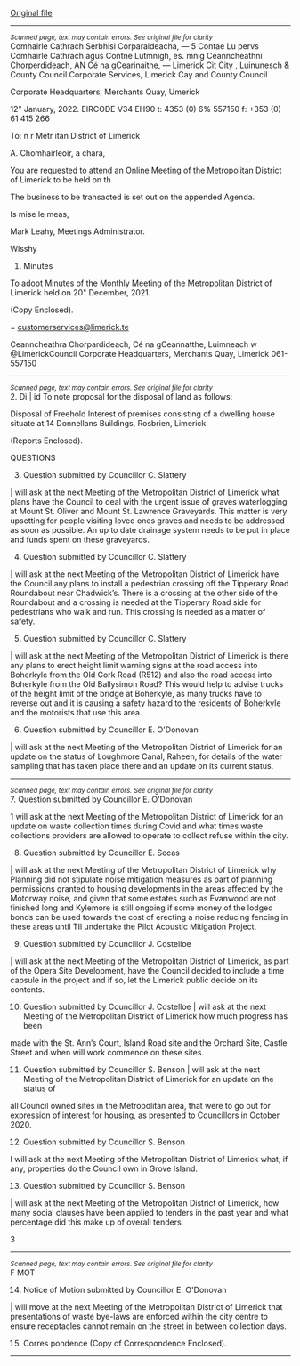 [Original file](https://www.limerick.ie/sites/default/files/media/documents/2022-01/00-agenda-meeting-of-metropolitan-district-of-limerick-17th-january-2022.pdf)

---
*<small>Scanned page, text may contain errors. See original file for clarity</small>*  
Comhairle Cathrach Serbhisi Corparaideacha,
_—_ 5 Contae Lu pervs Comhairle Cathrach agus Contne Lutmnigh,
es. mnig Ceanncheathni Chorperdideach,
AN Cé na gCearinaithe,
— Limerick Cit City , Luinunesch
& County Council
Corporate Services,
Limerick Cay and County Council

Corporate Headquarters,
Merchants Quay,
Umerick

12" January, 2022. EIRCODE V34 EH90
t: 4353 (0) 6% 557150
f: +353 (0) 61 415 266

To: n r Metr itan District of Limerick

A. Chomhairleoir, a chara,

You are requested to attend an Online Meeting of the Metropolitan District of Limerick to be held
on th

The business to be transacted is set out on the appended Agenda.

Is mise le meas,

Mark Leahy,
Meetings Administrator.

Wisshy

1. Minutes

To adopt Minutes of the Monthly Meeting of the Metropolitan District of Limerick held on 20"
December, 2021.

(Copy Enclosed).

= customerservices@limerick.te

Ceanncheathra Chorpardideach, Cé na gCeannatthe, Luimneach w @LimerickCouncil
Corporate Headquarters, Merchants Quay, Limerick  061- 557150


---
*<small>Scanned page, text may contain errors. See original file for clarity</small>*  
2. Di | id
To note proposal for the disposal of land as follows:

Disposal of Freehold Interest of premises consisting of a dwelling house situate at 14 Donnellans
Buildings, Rosbrien, Limerick.

(Reports Enclosed).

QUESTIONS

3. Question submitted by Councillor C. Slattery

| will ask at the next Meeting of the Metropolitan District of Limerick what plans have the Council
to deal with the urgent issue of graves waterlogging at Mount St. Oliver and Mount St. Lawrence
Graveyards. This matter is very upsetting for people visiting loved ones graves and needs to be
addressed as soon as possible. An up to date drainage system needs to be put in place and funds
spent on these graveyards.

4. Question submitted by Councillor C. Slattery

| will ask at the next Meeting of the Metropolitan District of Limerick have the Council any plans to
install a pedestrian crossing off the Tipperary Road Roundabout near Chadwick’s. There is a crossing
at the other side of the Roundabout and a crossing is needed at the Tipperary Road side for
pedestrians who walk and run. This crossing is needed as a matter of safety.

5. Question submitted by Councillor C. Slattery

| will ask at the next Meeting of the Metropolitan District of Limerick is there any plans to erect
height limit warning signs at the road access into Boherkyle from the Old Cork Road (R512) and also
the road access into Boherkyle from the Old Ballysimon Road? This would help to advise trucks of
the height limit of the bridge at Boherkyle, as many trucks have to reverse out and it is causing a
safety hazard to the residents of Boherkyle and the motorists that use this area.

6. Question submitted by Councillor E. O'Donovan

| will ask at the next Meeting of the Metropolitan District of Limerick for an update on the status
of Loughmore Canal, Raheen, for details of the water sampling that has taken place there and an
update on its current status.


---
*<small>Scanned page, text may contain errors. See original file for clarity</small>*  
7. Question submitted by Councillor E. O’Donovan

1 will ask at the next Meeting of the Metropolitan District of Limerick for an update on waste
collection times during Covid and what times waste collections providers are allowed to operate to
collect refuse within the city.

8. Question submitted by Councillor E. Secas

| will ask at the next Meeting of the Metropolitan District of Limerick why Planning did not stipulate
noise mitigation measures as part of planning permissions granted to housing developments in the
areas affected by the Motorway noise, and given that some estates such as Evanwood are not
finished long and Kylemore is still ongoing if some money of the lodged bonds can be used towards
the cost of erecting a noise reducing fencing in these areas until TIl undertake the Pilot Acoustic
Mitigation Project.

9. Question submitted by Councillor J. Costelloe

| will ask at the next Meeting of the Metropolitan District of Limerick, as part of the Opera Site
Development, have the Council decided to include a time capsule in the project and if so, let the
Limerick public decide on its contents.

10. Question submitted by Councillor J. Costelloe
| will ask at the next Meeting of the Metropolitan District of Limerick how much progress has been

made with the St. Ann’s Court, Island Road site and the Orchard Site, Castle Street and when will
work commence on these sites.

11. Question submitted by Councillor S. Benson
| will ask at the next Meeting of the Metropolitan District of Limerick for an update on the status of

all Council owned sites in the Metropolitan area, that were to go out for expression of interest for
housing, as presented to Councillors in October 2020.

12. Question submitted by Councillor S. Benson

I will ask at the next Meeting of the Metropolitan District of Limerick what, if any, properties do the
Council own in Grove Island.

13. Question submitted by Councillor S. Benson

| will ask at the next Meeting of the Metropolitan District of Limerick, how many social clauses have
been applied to tenders in the past year and what percentage did this make up of overall tenders.

3


---
*<small>Scanned page, text may contain errors. See original file for clarity</small>*  
F MOT

14. Notice of Motion submitted by Councillor E. O'Donovan

| will move at the next Meeting of the Metropolitan District of Limerick that presentations of waste
bye-laws are enforced within the city centre to ensure receptacles cannot remain on the street in
between collection days.

15. Corres pondence
(Copy of Correspondence Enclosed).


---
